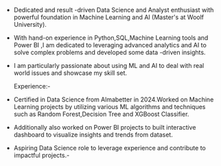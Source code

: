 - Dedicated and result -driven Data Science and Analyst enthusiast with powerful foundation in Machine 
 Learning and AI (Master's at Woolf University).
- With hand-on experience in Python,SQL,Machine Learning tools and Power BI ,I am dedicated to leveraging 
 advanced analytics and 
 AI to solve complex problems and developed some data -driven insights.
- I am particularly passionate about using ML and AI to deal with real world issues and showcase my skill set.

  Experience:-
- Certified in Data Science from Almabetter in 2024.Worked on Machine Learning projects by utilizing various 
  ML algorithms and techniques such as Random Forest,Decision Tree and XGBoost Classifier.
- Additionally also worked on Power BI projects to built interactive dashboard to visualize insights and trends 
  from dataset.
- Aspiring Data Science role to leverage experience and contribute to impactful projects.- 
